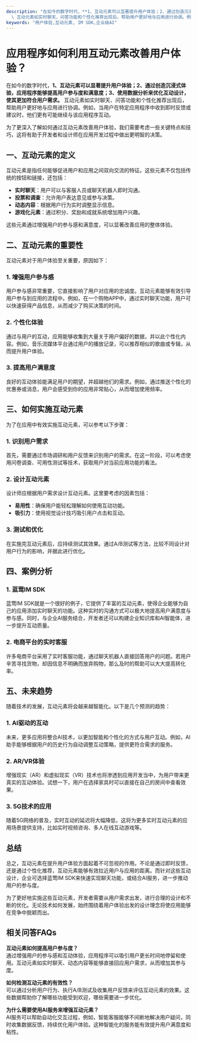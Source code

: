 ```yaml
---
description: "在如今的数字时代，**1、互动元素可以显著提升用户体验；2、通过创造沉浸式体验，应用程序能够提高用户参与度和满意度；3、使用数据分析来优化互动设计，使其更加符合用户需求。**\
  \ 互动元素如实时聊天、问答功能和个性化推荐出现后，帮助用户更好地与应用进行协调。例如，当用户在特定应用程序中收到即时反馈或建议时，他们更有可能继续与该应用程序互动。"
keywords: "用户体验,互动元素, IM SDK,企业级AI"
---
```

# 应用程序如何利用互动元素改善用户体验？

在如今的数字时代，**1、互动元素可以显著提升用户体验；2、通过创造沉浸式体验，应用程序能够提高用户参与度和满意度；3、使用数据分析来优化互动设计，使其更加符合用户需求。** 互动元素如实时聊天、问答功能和个性化推荐出现后，帮助用户更好地与应用进行协调。例如，当用户在特定应用程序中收到即时反馈或建议时，他们更有可能继续与该应用程序互动。

为了更深入了解如何通过互动元素改善用户体验，我们需要考虑一些关键特点和技巧，这将有助于开发者和设计师在应用开发过程中做出更明智的决策。

## **一、互动元素的定义**

互动元素是指任何能够促进用户和应用之间双向交流的特征。这些元素不仅包括传统的按钮和链接，还包括：

- **实时聊天**：用户可以与客服人员或聊天机器人即时沟通。
- **投票和调查**：允许用户表达意见或参与决策。
- **动态内容**：根据用户行为实时调整显示信息。
- **游戏化元素**：通过积分、奖励和成就系统增加用户兴趣。

这些元素通过增强用户的参与感和满意度，可以显著改善应用的整体体验。

## **二、互动元素的重要性**

互动元素对于用户体验至关重要，原因如下：

### **1. 增强用户参与感**

用户参与感非常重要，它直接影响了用户对应用的忠诚度。互动元素能够有效引导用户参与到应用的流程中。例如，在一个购物APP中，通过实时聊天功能，用户可以快速获得产品信息，从而减少了购买决策的时间。

### **2. 个性化体验**

通过与用户的互动，应用能够收集到大量关于用户偏好的数据，并以此个性化内容。例如，音乐流媒体平台通过用户的播放记录，可以推荐相似的歌曲或专辑，从而提升用户体验。

### **3. 提高用户满意度**

良好的互动体验能满足用户的期望，并超越他们的需求。例如，通过推送个性化的优惠券或消息，用户会感受到你的应用非常贴心，从而增加使用频率。

## **三、如何实施互动元素**

为了在应用中有效实施互动元素，可以参考以下步骤：

### **1. 识别用户需求**

首先，需要通过市场调研和用户反馈来识别用户的需求。在这一阶段，可以考虑使用问卷调查、可用性测试等技术，获取用户对当前应用功能的看法。

### **2. 设计互动元素**

设计师应根据用户需求设计互动元素。这里要考虑的因素包括：

- **易用性**：确保用户能轻松理解如何使用互动功能。
- **吸引力**：使用视觉设计技巧吸引用户点击和互动。

### **3. 测试和优化**

在实施完互动元素后，应持续测试其效果。通过A/B测试等方法，比较不同设计对用户行为的影响，并据此进行优化。

## **四、案例分析**

### **1. 蓝莺IM SDK**

蓝莺IM SDK就是一个很好的例子，它提供了丰富的互动元素，使得企业能够为自己的应用添加实时聊天的功能。这种实时的沟通方式可以极大地提高用户满意度与参与感。同时，与企业AI服务结合，开发者还可以构建企业知识库和AI智能体，进一步提升互动质量。

### **2. 电商平台的实时客服**

许多电商平台采用了实时客服功能，通过聊天机器人直接回答用户的问题。若用户辛苦寻找货物，却因信息不明确而放弃购物，那么及时的帮助可以大大提高转化率。

## **五、未来趋势**

随着技术的发展，互动元素将会越来越智能化。以下是几个预测的趋势：

### **1. AI驱动的互动**

未来，更多应用将整合AI技术，以更加智能和个性化的方式与用户互动。例如，AI助手能够根据用户的历史行为自动调整互动策略，提供更符合需求的服务。

### **2. AR/VR体验**

增强现实（AR）和虚拟现实（VR）技术也将渗透到应用开发当中，为用户带来更真实的互动体验。试想一下，用户在选择家具时可以直接在自己的房间中查看效果。

### **3. 5G技术的应用**

随着5G网络的普及，实时互动的延迟将大幅降低，这将为更多实时互动元素的应用场景提供支持，比如实时视频咨询、多人在线互动游戏等。

## **总结**

总之，互动元素在提升用户体验方面起着不可忽视的作用。不论是通过即时反馈，还是通过个性化推荐，互动元素能够有效拉近用户与应用的距离。而针对这些互动设计，企业可选择蓝莺IM SDK来快速实现聊天功能，或结合AI服务，进一步推动用户的参与度。

为了更好地实施这些互动元素，开发者需要从用户需求出发，进行合理的设计和不断的优化。无论技术如何发展，始终围绕着用户体验出发的设计理念将使应用能够在竞争中脱颖而出。

## 相关问答FAQs

**互动元素如何提高用户参与度？**  
通过增强用户的参与感和互动体验，应用程序可以吸引用户更长时间地停留和使用。互动元素如实时聊天、动态内容等能够直接回应用户需求，从而增加其参与度。

**如何检测互动元素的有效性？**  
可以通过分析用户行为、执行A/B测试及收集用户反馈来评估互动元素的效果。这些数据帮助你了解哪些功能受到欢迎，哪些需要进一步优化。

**为什么需要使用AI服务来增强互动元素？**  
AI服务可以帮助自动化交互过程，例如，智能客服能够不间断地解决用户疑问，同时收集数据反馈，持续优化用户体验。这种智能化的服务能有效提升用户满意度和粘性。
